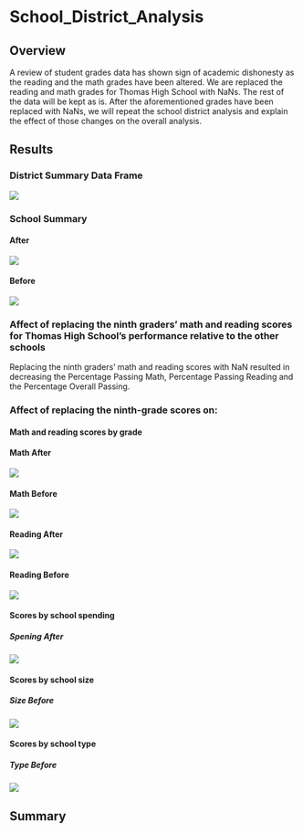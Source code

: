 # School_District_Analysis

## Overview
A review of student grades data has shown sign of academic dishonesty as the reading and the math grades have been altered. We are replaced the reading and math grades for Thomas High School with NaNs. The rest of the data will be kept as is. 
After the aforementioned grades have been replaced with NaNs, we will repeat the school district analysis and explain the effect of those changes on the overall analysis. 

## Results

### District Summary Data Frame
![](https://github.com/shayanafzal/School_District_Analysis/blob/15e72abcee5bb03816d15790e16a0d0bfdf81d00/Resources/District%20Summary%20Data%20Frame.png)


### School Summary 
#### After
![](https://github.com/shayanafzal/School_District_Analysis/blob/1b691c2dc9b9fd13b7add595c584763eeac7b1e2/Resources/School%20Summary%20After.png)
#### Before
![](https://github.com/shayanafzal/School_District_Analysis/blob/416b0a2d828904f08a963d3295b6ad3001e1bf1e/Resources/School%20Summary%20Before.png)

### Affect of replacing the ninth graders’ math and reading scores for Thomas High School’s performance relative to the other schools
Replacing the ninth graders’ math and reading scores with NaN resulted in decreasing the Percentage Passing Math, Percentage Passing Reading and the Percentage Overall Passing. 

### Affect of replacing the ninth-grade scores on:
#### Math and reading scores by grade
#### Math After
![](https://github.com/shayanafzal/School_District_Analysis/blob/1b691c2dc9b9fd13b7add595c584763eeac7b1e2/Resources/Math%20After.png)
#### Math Before
![](https://github.com/shayanafzal/School_District_Analysis/blob/a2dbe04ded25f4d47d5de115b0bc78202e733bba/Resources/Math%20Before.png)

#### Reading After
![](https://github.com/shayanafzal/School_District_Analysis/blob/1b691c2dc9b9fd13b7add595c584763eeac7b1e2/Resources/Reading%20After.png)
#### Reading Before
![](https://github.com/shayanafzal/School_District_Analysis/blob/1b691c2dc9b9fd13b7add595c584763eeac7b1e2/Resources/Reading%20Before.png)


#### Scores by school spending
##### Spening After
![](https://github.com/shayanafzal/School_District_Analysis/blob/f7abffb1a4c08488292d9732cfdde487e41e47eb/Resources/Spending%20After.png)

#### Scores by school size
##### Size Before
![](https://github.com/shayanafzal/School_District_Analysis/blob/f7abffb1a4c08488292d9732cfdde487e41e47eb/Resources/Size%20Before.png)

#### Scores by school type
##### Type Before
![](https://github.com/shayanafzal/School_District_Analysis/blob/f7abffb1a4c08488292d9732cfdde487e41e47eb/Resources/type%20After.png)


## Summary
